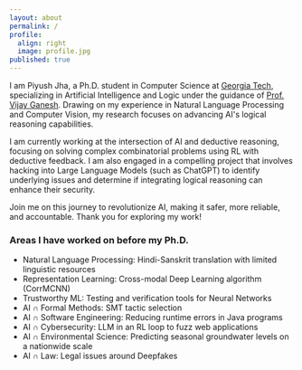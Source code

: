 ```yaml
---
layout: about
permalink: /
profile:
  align: right
  image: profile.jpg
published: true
---
```


I am Piyush Jha, a Ph.D. student in Computer Science at <a href="https://www.gatech.edu/">Georgia Tech</a>, specializing in Artificial Intelligence and Logic under the guidance of <a href="https://www.cc.gatech.edu/people/vijay-ganesh">Prof. Vijay Ganesh</a>. Drawing on my experience in Natural Language Processing and Computer Vision, my research focuses on advancing AI's logical reasoning capabilities.

I am currently working at the intersection of AI and deductive reasoning, focusing on solving complex combinatorial problems using RL with deductive feedback. I am also engaged in a compelling project that involves hacking into Large Language Models (such as ChatGPT) to identify underlying issues and determine if integrating logical reasoning can enhance their security.

Join me on this journey to revolutionize AI, making it safer, more reliable, and accountable. Thank you for exploring my work!

### Areas I have worked on before my Ph.D.
- Natural Language Processing: Hindi-Sanskrit translation with limited linguistic resources
- Representation Learning: Cross-modal Deep Learning algorithm (CorrMCNN)
- Trustworthy ML: Testing and verification tools for Neural Networks
- AI ∩ Formal Methods: SMT tactic selection
- AI ∩ Software Engineering: Reducing runtime errors in Java programs
- AI ∩ Cybersecurity: LLM in an RL loop to fuzz web applications
- AI ∩ Environmental Science: Predicting seasonal groundwater levels on a nationwide scale
- AI ∩ Law: Legal issues around Deepfakes
